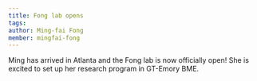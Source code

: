 ```yaml
---
title: Fong lab opens
tags:
author: Ming-fai Fong
member: mingfai-fong
---
```


Ming has arrived in Atlanta and the Fong lab is now officially open!  She is excited to set up her research program in GT-Emory BME.
